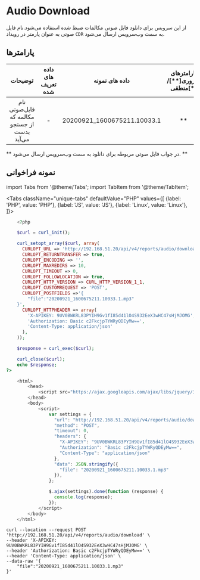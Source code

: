 
# Audio Download

از این سرویس برای دانلود فایل صوتی مکالمات ضبط شده استفاده می‌شود.نام فایل صوتی به عنوان پارمتر در رویداد `CDR` به سمت وب‌سرویس ارسال می‌شود.

## پارامتر‌ها
|                   توضیحات                  | داده های تعریف شده |        داده های نمونه       | پارامترهای ضروری[**]/منطقی[*] | پارامترها |
|:------------------------------------------:|:------------------:|:---------------------------:|:----------------------:|:---------:|
| نام فایل‌صوتی مکالمه که از جستجو بدست می‌آید |          -         | 20200921_1600675211.10033.1 |           **           |    file   |


** در جواب فایل صوتی مربوطه برای دانلود به سمت وب‌سرویس ارسال می‌شود. **



## نمونه فراخوانی

import Tabs from '@theme/Tabs';
import TabItem from '@theme/TabItem';

<Tabs
   className="unique-tabs" 
    defaultValue="PHP"
    values={[
        {label: 'PHP', value: 'PHP'},
        {label: 'JS', value: 'JS'},
		{label: 'Linux', value: 'Linux'},
    ]}>
<TabItem value="PHP">

```php
	<?php

	$curl = curl_init();

	curl_setopt_array($curl, array(
	  CURLOPT_URL => 'http://192.168.51.20/api/v4/reports/audio/download',
	  CURLOPT_RETURNTRANSFER => true,
	  CURLOPT_ENCODING => '',
	  CURLOPT_MAXREDIRS => 10,
	  CURLOPT_TIMEOUT => 0,
	  CURLOPT_FOLLOWLOCATION => true,
	  CURLOPT_HTTP_VERSION => CURL_HTTP_VERSION_1_1,
	  CURLOPT_CUSTOMREQUEST => 'POST',
	  CURLOPT_POSTFIELDS =>'{
		"file":"20200921_1600675211.10033.1.mp3"
	}',
	  CURLOPT_HTTPHEADER => array(
		'X-APIKEY: 9UV0BWKRL83PYIH9Gv1fI85d41lO4S932EeX3wHC47sHjMJOMG',
		'Authorization: Basic c2FkcjpTYWRyQDEyMw==',
		'Content-Type: application/json'
	  ),
	));

	$response = curl_exec($curl);

	curl_close($curl);
	echo $response;
?>
```

</TabItem>
<TabItem value="JS">

```js
	<html>
		<head>
			<script src="https://ajax.googleapis.com/ajax/libs/jquery/3.5.1/jquery.min.js"></script>
		</head>
		<body>
			<script>
				var settings = {
				  "url": "http://192.168.51.20/api/v4/reports/audio/download",
				  "method": "POST",
				  "timeout": 0,
				  "headers": {
					"X-APIKEY": "9UV0BWKRL83PYIH9Gv1fI85d41lO4S932EeX3wHC47sHjMJOMG",
					"Authorization": "Basic c2FkcjpTYWRyQDEyMw==",
					"Content-Type": "application/json"
				  },
				  "data": JSON.stringify({
					"file": "20200921_1600675211.10033.1.mp3"
				  }),
				};

				$.ajax(settings).done(function (response) {
				  console.log(response);
				});
			</script>
		</body>
	</html>
```

</TabItem>
<TabItem value="Linux">

	curl --location --request POST 'http://192.168.51.20/api/v4/reports/audio/download' \
	--header 'X-APIKEY: 9UV0BWKRL83PYIH9Gv1fI85d41lO4S932EeX3wHC47sHjMJOMG' \
	--header 'Authorization: Basic c2FkcjpTYWRyQDEyMw==' \
	--header 'Content-Type: application/json' \
	--data-raw '{
		"file":"20200921_1600675211.10033.1.mp3"
	}'
	
</TabItem>
</Tabs>


